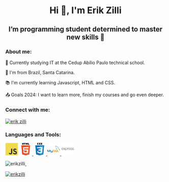 <h1 align="center">Hi 👋, I'm Erik Zilli</h1>
<h2 align="center">I’m programming student determined to master new skills 🚀</h2>

<h3 align="left">About me:</h3>

<p>🔭 Currently studying IT at the Cedup Abílio Paulo technical school.<p>
<p>🏡 I'm from Brazil, Santa Catarina.<p>
<p>📚 I'm currently learning Javascript, HTML and CSS.<p>
<p>📤 Goals 2024: I want to learn more, finish my courses and go even deeper.<p>
	
<h3 align="left">Connect with me:</h3>

<p align="left">
<a href="https://linkedin.com/in/erik zilli" target="blank"><img align="center" src="https://raw.githubusercontent.com/ErikZilli/github-profile-readme-generator/master/src/images/icons/Social/linked-in-alt.svg" alt="erik zilli" height="30" width="40" /></a>
</p>

<h3 align="left">Languages and Tools:</h3>

<p align="left"> 
					<img src="https://raw.githubusercontent.com/devicons/devicon/master/icons/javascript/javascript-original.svg" alt="javascript" width="40" height="40"/> </a> <a href="https://www.mysql.com/" target="_blank" rel="noreferrer">
					<img src="https://raw.githubusercontent.com/devicons/devicon/master/icons/html5/html5-original-wordmark.svg" alt="html5" width="40" height="40"/> </ a> <a href="https://developer.mozilla.org/en-US/docs/Web/JavaScript" target="_blank" rel="noreferrer">
					<img src="https://raw.githubusercontent.com/devicons/devicon/master/icons/css3/css3-original-wordmark.svg" alt="css3" width="40" height="40"/> </a> <a href="https://expressjs.com" target="_blank" rel="noreferrer">
					<img src="https://raw.githubusercontent.com/devicons/devicon/master/icons/mysql/mysql-original-wordmark.svg" alt="mysql" width="40" height="40"/> </a> <a href="https://nodejs.org" target="_blank" rel="noreferrer">
					<img src="https://raw.githubusercontent.com/devicons/devicon/master/icons/express/express-original-wordmark.svg" alt="express" width="40" height="40"/> </a> <a href="https://www.figma.com/" target="_blank" rel="noreferrer"> 
						
<p>&nbsp;<img align="left" src="https://github-readme-stats.vercel.app/api?username=erikzilli&show_icons=true&locale=en&theme=tokyonight" alt="erikzilli" /></p>
<p><img align="center" src="https://github-readme-stats.vercel.app/api/top-langs?username=erikzilli&show_icons=true&locale=en&layout=compact&theme=tokyonight" alt="erikzilli" /></p>
